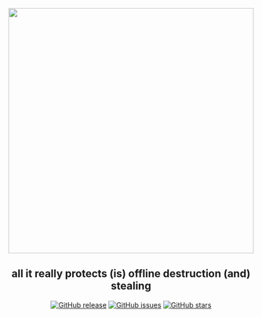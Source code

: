 <div align="center">
  
<img src="https://github.com/user-attachments/assets/fef5ee50-0e8a-4d2f-8fe9-ef4377baf592" width="500px" />

<h2> all it really protects (is) offline destruction (and) stealing </h2>

[![GitHub release](https://img.shields.io/github/v/release/azazelcodes/airpods?color=blue&label=release)]()
[![GitHub issues](https://img.shields.io/github/issues/azazelcodes/airpods?color=red)]()
[![GitHub stars](https://img.shields.io/github/stars/azazelcodes/airpods)]()

</div>

